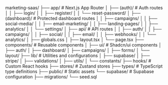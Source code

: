 marketing-saas/
├── app/                          # Next.js App Router
│   ├── (auth)/                   # Auth routes
│   │   ├── login/
│   │   ├── register/
│   │   └── reset-password/
│   ├── (dashboard)/              # Protected dashboard routes
│   │   ├── campaigns/
│   │   ├── social-media/
│   │   ├── email-marketing/
│   │   ├── landing-pages/
│   │   ├── analytics/
│   │   └── settings/
│   ├── api/                      # API routes
│   │   ├── auth/
│   │   ├── campaigns/
│   │   ├── social/
│   │   ├── email/
│   │   ├── webhooks/
│   │   └── analytics/
│   ├── globals.css
│   ├── layout.tsx
│   └── page.tsx
├── components/                   # Reusable components
│   ├── ui/                       # Shadcn/ui components
│   ├── auth/
│   ├── dashboard/
│   ├── campaigns/
│   ├── forms/
│   └── layout/
├── lib/                          # Utilities and configurations
│   ├── supabase/
│   ├── stripe/
│   ├── validations/
│   ├── utils/
│   └── constants/
├── hooks/                        # Custom React hooks
├── stores/                       # Zustand stores
├── types/                        # TypeScript type definitions
├── public/                       # Static assets
└── supabase/                     # Supabase configuration
    ├── migrations/
    └── seed.sql